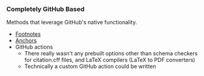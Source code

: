 ### Completely GitHub Based

Methods that leverage GitHub's native functionality.

- [Footnotes](https://github.com/bressler1995/Citation-Methods/tree/GitHub-Based/Footnotes)
- [Anchors](https://github.com/bressler1995/Citation-Methods/tree/GitHub-Based/Anchors)
- GitHub actions
  - There really wasn't any prebuilt options other than schema checkers for citation.cff files, and LaTeX compilers (LaTeX to PDF converters)
  - Technically a custom GitHub action could be written